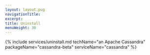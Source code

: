 ```yaml
---
layout: layout.pug
navigationTitle:
excerpt:
title: Uninstall
menuWeight: 30
---
```


{% include services/uninstall.md
    techName="an Apache Cassandra"
    packageName="cassandra-beta"
    serviceName="cassandra" %}
